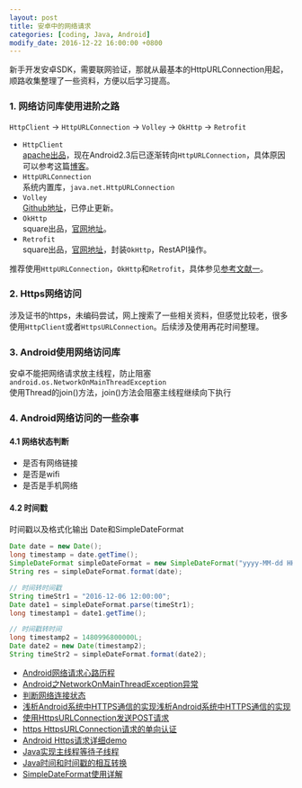 ```yaml
---
layout: post
title: 安卓中的网络请求
categories: [coding, Java, Android]
modify_date: 2016-12-22 16:00:00 +0800
---
```


新手开发安卓SDK，需要联网验证，那就从最基本的HttpURLConnection用起，顺路收集整理了一些资料，方便以后学习提高。

### 1. 网络访问库使用进阶之路
`HttpClient` -> `HttpURLConnection` -> `Volley` -> `OkHttp` -> `Retrofit`  

* `HttpClient`  
[apache出品](http://hc.apache.org/httpcomponents-client-ga/)，现在Android2.3后已逐渐转向`HttpURLConnection`，具体原因可以参考这篇[博客](http://blog.csdn.net/guolin_blog/article/details/12452307)。  
* `HttpURLConnection`  
系统内置库，`java.net.HttpURLConnection`  
* `Volley`  
[Github地址](https://github.com/mcxiaoke/android-volley)，已停止更新。  
* `OkHttp`  
square出品，[官网地址](http://square.github.io/okhttp/)。  
* `Retrofit`  
square出品，[官网地址](http://square.github.io/retrofit/)，封装`OkHttp`，RestAPI操作。  

推荐使用`HttpURLConnection`，`OkHttp`和`Retrofit`，具体参见[参考文献一](http://www.jianshu.com/p/3141d4e46240)。

### 2. Https网络访问  

涉及证书的https，未编码尝试，网上搜索了一些相关资料，但感觉比较老，很多使用`HttpClient`或者`HttpsURLConnection`。后续涉及使用再花时间整理。

### 3. Android使用网络访问库
安卓不能把网络请求放主线程，防止阻塞  
`android.os.NetworkOnMainThreadException`  
使用Thread的join()方法，join()方法会阻塞主线程继续向下执行  

### 4. Android网络访问的一些杂事  

#### 4.1 网络状态判断  
* 是否有网络链接  
* 是否是wifi  
* 是否是手机网络  

#### 4.2 时间戳  
时间戳以及格式化输出 Date和SimpleDateFormat  

```java
Date date = new Date();
long timestamp = date.getTime();
SimpleDateFormat simpleDateFormat = new SimpleDateFormat("yyyy-MM-dd HH:mm:ss");
String res = simpleDateFormat.format(date);

// 时间转时间戳
String timeStr1 = "2016-12-06 12:00:00";
Date date1 = simpleDateFormat.parse(timeStr1);
long timestamp1 = date1.getTime();

// 时间戳转时间
long timestamp2 = 1480996800000L;
Date date2 = new Date(timestamp2);
String timeStr2 = simpleDateFormat.format(date2);
```

* [Android网络请求心路历程](http://www.jianshu.com/p/3141d4e46240)  
* [Android之NetworkOnMainThreadException异常](http://blog.csdn.net/mad1989/article/details/25964495)  
* [判断网络连接状态](http://www.2cto.com/kf/201501/368943.html)  
* [浅析Android系统中HTTPS通信的实现浅析Android系统中HTTPS通信的实现](http://www.jb51.net/article/70419.htm)  
* [使用HttpsURLConnection发送POST请求](http://www.cnblogs.com/cxjchen/archive/2013/06/24/3152832.html)  
* [https HttpsURLConnection请求的单向认证](https://my.oschina.net/ososchina/blog/500925)  
* [Android Https请求详细demo](http://gjican.iteye.com/blog/2153177)  
* [Java实现主线程等待子线程](http://blog.csdn.net/nms312/article/details/30115055)  
* [Java时间和时间戳的相互转换](http://www.cnblogs.com/mstk/p/5511057.html)  
* [SimpleDateFormat使用详解](http://blog.csdn.net/gubaohua/article/details/575488)  
